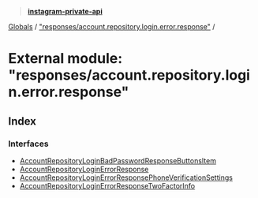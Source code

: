 > **[instagram-private-api](../README.md)**

[Globals](../globals.md) / ["responses/account.repository.login.error.response"](_responses_account_repository_login_error_response_.md) /

# External module: "responses/account.repository.login.error.response"

## Index

### Interfaces

* [AccountRepositoryLoginBadPasswordResponseButtonsItem](../interfaces/_responses_account_repository_login_error_response_.accountrepositoryloginbadpasswordresponsebuttonsitem.md)
* [AccountRepositoryLoginErrorResponse](../interfaces/_responses_account_repository_login_error_response_.accountrepositoryloginerrorresponse.md)
* [AccountRepositoryLoginErrorResponsePhoneVerificationSettings](../interfaces/_responses_account_repository_login_error_response_.accountrepositoryloginerrorresponsephoneverificationsettings.md)
* [AccountRepositoryLoginErrorResponseTwoFactorInfo](../interfaces/_responses_account_repository_login_error_response_.accountrepositoryloginerrorresponsetwofactorinfo.md)
